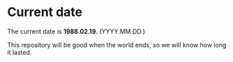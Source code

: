 # Current date

The current date is **1988.02.19.** (YYYY.MM.DD.)

This repository will be good when the world ends, so we will know how long it lasted.